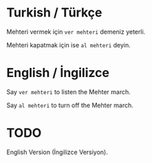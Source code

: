 # Turkish / Türkçe
Mehteri vermek için ```ver mehteri``` demeniz yeterli.

Mehteri kapatmak için ise ```al mehteri``` deyin.

# English / İngilizce
Say ```ver mehteri``` to listen the Mehter march.

Say ```al mehteri``` to turn off the Mehter march.


# TODO
English Version (İngilizce Versiyon).